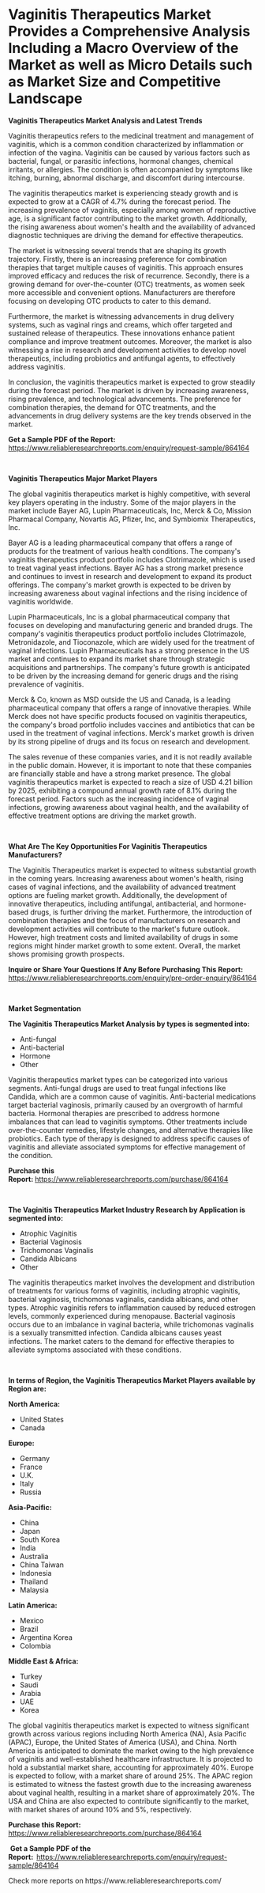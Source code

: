 <p><h1>Vaginitis Therapeutics Market Provides a Comprehensive Analysis Including a Macro Overview of the Market as well as Micro Details such as Market Size and Competitive Landscape</h1></p><p><strong>Vaginitis Therapeutics Market Analysis and Latest Trends</strong></p>
<p><p>Vaginitis therapeutics refers to the medicinal treatment and management of vaginitis, which is a common condition characterized by inflammation or infection of the vagina. Vaginitis can be caused by various factors such as bacterial, fungal, or parasitic infections, hormonal changes, chemical irritants, or allergies. The condition is often accompanied by symptoms like itching, burning, abnormal discharge, and discomfort during intercourse.</p><p>The vaginitis therapeutics market is experiencing steady growth and is expected to grow at a CAGR of 4.7% during the forecast period. The increasing prevalence of vaginitis, especially among women of reproductive age, is a significant factor contributing to the market growth. Additionally, the rising awareness about women's health and the availability of advanced diagnostic techniques are driving the demand for effective therapeutics.</p><p>The market is witnessing several trends that are shaping its growth trajectory. Firstly, there is an increasing preference for combination therapies that target multiple causes of vaginitis. This approach ensures improved efficacy and reduces the risk of recurrence. Secondly, there is a growing demand for over-the-counter (OTC) treatments, as women seek more accessible and convenient options. Manufacturers are therefore focusing on developing OTC products to cater to this demand.</p><p>Furthermore, the market is witnessing advancements in drug delivery systems, such as vaginal rings and creams, which offer targeted and sustained release of therapeutics. These innovations enhance patient compliance and improve treatment outcomes. Moreover, the market is also witnessing a rise in research and development activities to develop novel therapeutics, including probiotics and antifungal agents, to effectively address vaginitis.</p><p>In conclusion, the vaginitis therapeutics market is expected to grow steadily during the forecast period. The market is driven by increasing awareness, rising prevalence, and technological advancements. The preference for combination therapies, the demand for OTC treatments, and the advancements in drug delivery systems are the key trends observed in the market.</p></p>
<p><strong>Get a Sample PDF of the Report:&nbsp;</strong> <a href="https://www.reliableresearchreports.com/enquiry/request-sample/864164">https://www.reliableresearchreports.com/enquiry/request-sample/864164</a></p>
<p>&nbsp;</p>
<p><strong>Vaginitis Therapeutics Major Market Players</strong></p>
<p><p>The global vaginitis therapeutics market is highly competitive, with several key players operating in the industry. Some of the major players in the market include Bayer AG, Lupin Pharmaceuticals, Inc, Merck & Co, Mission Pharmacal Company, Novartis AG, Pfizer, Inc, and Symbiomix Therapeutics, Inc.</p><p>Bayer AG is a leading pharmaceutical company that offers a range of products for the treatment of various health conditions. The company's vaginitis therapeutics product portfolio includes Clotrimazole, which is used to treat vaginal yeast infections. Bayer AG has a strong market presence and continues to invest in research and development to expand its product offerings. The company's market growth is expected to be driven by increasing awareness about vaginal infections and the rising incidence of vaginitis worldwide.</p><p>Lupin Pharmaceuticals, Inc is a global pharmaceutical company that focuses on developing and manufacturing generic and branded drugs. The company's vaginitis therapeutics product portfolio includes Clotrimazole, Metronidazole, and Tioconazole, which are widely used for the treatment of vaginal infections. Lupin Pharmaceuticals has a strong presence in the US market and continues to expand its market share through strategic acquisitions and partnerships. The company's future growth is anticipated to be driven by the increasing demand for generic drugs and the rising prevalence of vaginitis.</p><p>Merck & Co, known as MSD outside the US and Canada, is a leading pharmaceutical company that offers a range of innovative therapies. While Merck does not have specific products focused on vaginitis therapeutics, the company's broad portfolio includes vaccines and antibiotics that can be used in the treatment of vaginal infections. Merck's market growth is driven by its strong pipeline of drugs and its focus on research and development.</p><p>The sales revenue of these companies varies, and it is not readily available in the public domain. However, it is important to note that these companies are financially stable and have a strong market presence. The global vaginitis therapeutics market is expected to reach a size of USD 4.21 billion by 2025, exhibiting a compound annual growth rate of 8.1% during the forecast period. Factors such as the increasing incidence of vaginal infections, growing awareness about vaginal health, and the availability of effective treatment options are driving the market growth.</p></p>
<p>&nbsp;</p>
<p><strong>What Are The Key Opportunities For Vaginitis Therapeutics Manufacturers?</strong></p>
<p><p>The Vaginitis Therapeutics market is expected to witness substantial growth in the coming years. Increasing awareness about women's health, rising cases of vaginal infections, and the availability of advanced treatment options are fueling market growth. Additionally, the development of innovative therapeutics, including antifungal, antibacterial, and hormone-based drugs, is further driving the market. Furthermore, the introduction of combination therapies and the focus of manufacturers on research and development activities will contribute to the market's future outlook. However, high treatment costs and limited availability of drugs in some regions might hinder market growth to some extent. Overall, the market shows promising growth prospects.</p></p>
<p><strong>Inquire or Share Your Questions If Any Before Purchasing This Report:</strong> <a href="https://www.reliableresearchreports.com/enquiry/pre-order-enquiry/864164">https://www.reliableresearchreports.com/enquiry/pre-order-enquiry/864164</a></p>
<p>&nbsp;</p>
<p><strong>Market Segmentation</strong></p>
<p><strong>The Vaginitis Therapeutics Market Analysis by types is segmented into:</strong></p>
<p><ul><li>Anti-fungal</li><li>Anti-bacterial</li><li>Hormone</li><li>Other</li></ul></p>
<p><p>Vaginitis therapeutics market types can be categorized into various segments. Anti-fungal drugs are used to treat fungal infections like Candida, which are a common cause of vaginitis. Anti-bacterial medications target bacterial vaginosis, primarily caused by an overgrowth of harmful bacteria. Hormonal therapies are prescribed to address hormone imbalances that can lead to vaginitis symptoms. Other treatments include over-the-counter remedies, lifestyle changes, and alternative therapies like probiotics. Each type of therapy is designed to address specific causes of vaginitis and alleviate associated symptoms for effective management of the condition.</p></p>
<p><strong>Purchase this Report:&nbsp;</strong><a href="https://www.reliableresearchreports.com/purchase/864164">https://www.reliableresearchreports.com/purchase/864164</a></p>
<p>&nbsp;</p>
<p><strong>The Vaginitis Therapeutics Market Industry Research by Application is segmented into:</strong></p>
<p><ul><li>Atrophic Vaginitis</li><li>Bacterial Vaginosis</li><li>Trichomonas Vaginalis</li><li>Candida Albicans</li><li>Other</li></ul></p>
<p><p>The vaginitis therapeutics market involves the development and distribution of treatments for various forms of vaginitis, including atrophic vaginitis, bacterial vaginosis, trichomonas vaginalis, candida albicans, and other types. Atrophic vaginitis refers to inflammation caused by reduced estrogen levels, commonly experienced during menopause. Bacterial vaginosis occurs due to an imbalance in vaginal bacteria, while trichomonas vaginalis is a sexually transmitted infection. Candida albicans causes yeast infections. The market caters to the demand for effective therapies to alleviate symptoms associated with these conditions.</p></p>
<p>&nbsp;</p>
<p><strong>In terms of Region, the Vaginitis Therapeutics Market Players available by Region are:</strong></p>
<p>
    <p> <strong> North America: </strong>
        <ul>
            <li>United States</li>
            <li>Canada</li>
        </ul>
        </p> 
    <p> <strong> Europe: </strong>
        <ul>
            <li>Germany</li>
            <li>France</li>
            <li>U.K.</li>
            <li>Italy</li>
            <li>Russia</li>
        </ul>
        </p> 
    <p> <strong> Asia-Pacific: </strong>
        <ul>
            <li>China</li>
            <li>Japan</li>
            <li>South Korea</li>
            <li>India</li>
            <li>Australia</li>
            <li>China Taiwan</li>
            <li>Indonesia</li>
            <li>Thailand</li>
            <li>Malaysia</li>
        </ul>
        </p> 
    <p> <strong> Latin America: </strong>
        <ul>
            <li>Mexico</li>
            <li>Brazil</li>
            <li>Argentina Korea</li>
            <li>Colombia</li>
        </ul>
        </p> 
    <p> <strong> Middle East & Africa: </strong>
        <ul>
            <li>Turkey</li>
            <li>Saudi</li>
            <li>Arabia</li>
            <li>UAE</li>
            <li>Korea</li>
        </ul>
    </p>
    </p>
<p><p>The global vaginitis therapeutics market is expected to witness significant growth across various regions including North America (NA), Asia Pacific (APAC), Europe, the United States of America (USA), and China. North America is anticipated to dominate the market owing to the high prevalence of vaginitis and well-established healthcare infrastructure. It is projected to hold a substantial market share, accounting for approximately 40%. Europe is expected to follow, with a market share of around 25%. The APAC region is estimated to witness the fastest growth due to the increasing awareness about vaginal health, resulting in a market share of approximately 20%. The USA and China are also expected to contribute significantly to the market, with market shares of around 10% and 5%, respectively.</p></p>
<p><strong>Purchase this Report: </strong><a href="https://www.reliableresearchreports.com/purchase/864164">https://www.reliableresearchreports.com/purchase/864164</a></p>
<p>&nbsp;<strong>Get a Sample PDF of the Report:&nbsp;&nbsp;</strong><a href="https://www.reliableresearchreports.com/enquiry/request-sample/864164">https://www.reliableresearchreports.com/enquiry/request-sample/864164</a></p>
<p><strong></strong></p>
<p>Check more reports on https://www.reliableresearchreports.com/</p>